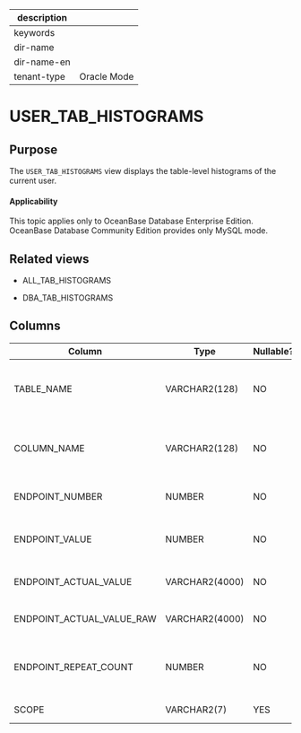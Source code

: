 | description ||
|---|---|
| keywords ||
| dir-name ||
| dir-name-en ||
| tenant-type | Oracle Mode |

USER_TAB_HISTOGRAMS
========================================

Purpose
--------------------

The `USER_TAB_HISTOGRAMS` view displays the table-level histograms of the current user.

<main id="notice" >
    <h4>Applicability</h4>
    <p>This topic applies only to OceanBase Database Enterprise Edition. OceanBase Database Community Edition provides only MySQL mode. </p>
  </main>

Related views
----------------------

* ALL_TAB_HISTOGRAMS

* DBA_TAB_HISTOGRAMS

Columns
----------------------

| Column | Type | Nullable? | Description |
|---------------------------|----------------|------------|---------------|
| TABLE_NAME | VARCHAR2(128) | NO | The name of the table where the histogram belongs. |
| COLUMN_NAME | VARCHAR2(128) | NO | The name of the column where the histogram belongs. |
| ENDPOINT_NUMBER | NUMBER | NO | The number of bucket accumulations. |
| ENDPOINT_VALUE | NUMBER | NO | The normalized endpoint value of the bucket. |
| ENDPOINT_ACTUAL_VALUE | VARCHAR2(4000) | NO | The endpoint value of the bucket. |
| ENDPOINT_ACTUAL_VALUE_RAW | VARCHAR2(4000) | NO | The binary endpoint value of the bucket. |
| ENDPOINT_REPEAT_COUNT | NUMBER | NO | The number of times that the endpoint value of the bucket appears. |
| SCOPE | VARCHAR2(7) | YES | The scope of the histogram. |
